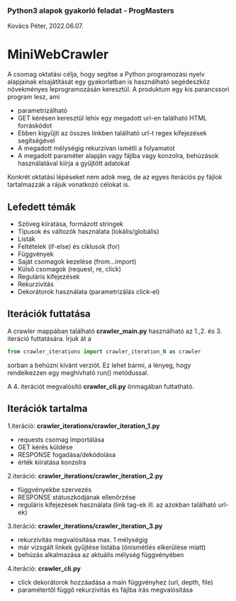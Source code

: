 ### Python3 alapok gyakorló feladat - ProgMasters
Kovács Péter, 2022.06.07. 
# MiniWebCrawler

A csomag oktatási célja, hogy segítse a Python programozási nyelv alapjainak elsajátítását 
egy gyakorlatban is használható segédeszköz növekményes leprogramozásán keresztül.
A produktum egy kis parancssori program lesz, ami

- parametrizálható
- GET kérésen keresztül lehív egy megadott url-en található HTML forráskódot  
- Ebben kigyűjti az összes linkben található url-t regex kifejezések segítségével
- A megadott mélységig rekurzívan ismétli a folyamatot
- A megadott paraméter alapján vagy fájlba vagy konzolra, behúzások használatával kiírja a gyűjtött adatokat

Konkrét oktatási lépéseket nem adok meg, de az egyes iterációs py fájlok tartalmazzák a rájuk vonatkozó célokat is.

## Lefedett témák

- Szöveg kiíratása, formázott stringek
- Típusok és változók használata (lokális/globális)
- Listák
- Feltételek (if-else) és ciklusok (for)
- Függvények
- Saját csomagok kezelése (from...import)
- Külső csomagok (request, re, click)
- Reguláris kifejezések
- Rekurzivitás
- Dekorátorok használata (parametrizálás click-el)

## Iterációk futtatása
A crawler mappában található __crawler_main.py__ használható az 1.,2. és 3. iteráció futtatására.
Írjuk át a
```Python
from crawler_iterations import crawler_iteration_N as crawler
```
sorban a behúzni kívánt verziót. Ez lehet bármi, a lényeg, hogy rendelkezzen egy meghívható run() metódussal.

A 4. iterációt megvalósító __crawler_cli.py__ önmagában futtatható.

## Iterációk tartalma
1.iteráció: **crawler_iterations/crawler_iteration_1.py**
- requests csomag importálása
- GET kérés küldése
- RESPONSE fogadása/dekódolása
- érték kiíratása konzolra

2.iteráció: **crawler_iterations/crawler_iteration_2.py**
- függvényekbe szervezés
- RESPONSE státuszkódjának ellenőrzése
- reguláris kifejezések használata  (link tag-ek ill. az azokban található url-ek)

3.iteráció: **crawler_iterations/crawler_iteration_3.py**
- rekurzivitás megvalósítása max. 1 mélységig
- már vizsgált linkek gyűjtése listába (önismétlés elkerülése miatt)
- behúzás alkalmazása az aktuális mélység függvényében

4.iteráció: **crawler_cli.py**
- click dekorátorok hozzáadása a main függvényhez (url, depth, file)
- paramétertől függő rekurzivitás és fájlba írás megvalósítása
